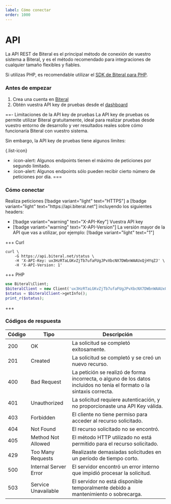 ```yaml
---
label: Cómo conectar
order: 1000
---
```

# API

La API REST de Biteral es el principal método de conexión de vuestro sistema a Biteral, y es el método recomendado para integraciones de cualquier tamaño flexibles y fiables.

Si utilizas PHP, es recomendable utilizar el [SDK de Biteral para PHP](/php-sdk).

### Antes de empezar

1. Crea una cuenta en [Biteral](https://biteral.net/signup)
1. Obtén vuestra API key de pruebas desde el [dashboard](https://biteral.net/dashboard)

==- Limitaciones de la API key de pruebas
La API key de pruebas os permite utilizar Biteral gratuitamente, ideal para realizar pruebas desde vuestro entorno de desarrollo y ver resultados reales sobre cómo funcionaría Biteral con vuestro sistema.

Sin embargo, la API key de pruebas tiene algunos límites:

{.list-icon}
- :icon-alert: Algunos endpoints tienen el máximo de peticiones por segundo limitado.
- :icon-alert: Algunos endpoints sólo pueden recibir cierto número de peticiones por día.
===

### Cómo conectar

Realiza peticiones [!badge variant="light" text="HTTPS"] a [!badge variant="light" text="https:\/\/api.biteral.net"] incluyendo los siguientes headers:

- [!badge variant="warning" text="X-API-Key"] Vuestra API key
- [!badge variant="warning" text="X-API-Version"] La versión mayor de la API que vas a utilizar, por ejemplo: [!badge variant="light" text="1"]

+++ Curl
```shell
curl \
    -G https://api.biteral.net/status \
    -H 'X-API-Key: ux3HzRTaLGKvZjTb7ufaFUgJPvXbcNX7DWbnWAAUxQjHYqZJ' \
    -H 'X-API-Version: 1'
```
+++ PHP
```php
use Biteral\Client;
$biteralClient = new Client('ux3HzRTaLGKvZjTb7ufaFUgJPvXbcNX7DWbnWAAUxQjHYqZJ');
$status = $biteralClient->getInfo();
print_r($status);
```
+++

### Códigos de respuesta

| Código | Tipo | Descripción |
|-----------------|------|-------------|
| 200 | OK | La solicitud se completó exitosamente. |
| 201 | Created | La solicitud se completó y se creó un nuevo recurso. |
| 400 | Bad Request | La petición se realizó de forma incorrecta, o alguno de los datos incluidos no tenía el formato o la sintaxis correcta. |
| 401 | Unauthorized | La solicitud requiere autenticación, y no proporcionaste una API Key válida. |
| 403 | Forbidden | El cliente no tiene permiso para acceder al recurso solicitado. |
| 404 | Not Found | El recurso solicitado no se encontró. |
| 405 | Method Not Allowed | El método HTTP utilizado no está permitido para el recurso solicitado. |
| 429 | Too Many Requests | Realizaste demasiadas solicitudes en un período de tiempo corto. |
| 500 | Internal Server Error | El servidor encontró un error interno que impidió procesar la solicitud. |
| 503 | Service Unavailable | El servidor no está disponible temporalmente debido a mantenimiento o sobrecarga. |
